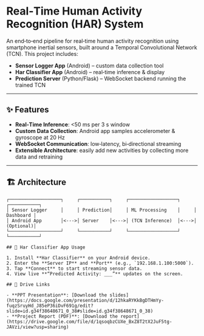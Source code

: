 # Real‑Time Human Activity Recognition (HAR) System

An end‑to‑end pipeline for real‑time human activity recognition using smartphone inertial sensors, built around a Temporal Convolutional Network (TCN). This project includes:

- **Sensor Logger App** (Android) – custom data collection tool  
- **Har Classifier App** (Android) – real‑time inference & display  
- **Prediction Server** (Python/Flask) – WebSocket backend running the trained TCN  

---



## ✨ Features

- **Real‑Time Inference**: <50 ms per 3 s window  
- **Custom Data Collection**: Android app samples accelerometer & gyroscope at 20 Hz  
- **WebSocket Communication**: low‑latency, bi‑directional streaming  
- **Extensible Architecture**: easily add new activities by collecting more data and retraining  

---

## 🏗 Architecture

```text
┌───────────────────┐     ┌───────────┐     ┌──────────────────┐     ┌───────────┐
│ Sensor Logger     │     │ Prediction│     │ ML Processing    │     │ Dashboard │
│ Android App       │<--->│ Server    │<--->│ (TCN Inference)  │<--->│ (Optional)│
└───────────────────┘     └───────────┘     └──────────────────┘     └───────────┘

## 📱 Har Classifier App Usage

1. Install **Har Classifier** on your Android device.  
2. Enter the **Server IP** and **Port** (e.g., `192.168.1.100:5000`).  
3. Tap **Connect** to start streaming sensor data.  
4. View live **“Predicted Activity: ___”** updates on the screen.  

## 📂 Drive Links

- **PPT Presentation**: [Download the slides](https://docs.google.com/presentation/d/12hkaRYKkBgDTHmYy-fuqzSruyHd_J85eP36iDvF691g/edit?slide=id.g34f38648671_0_38#slide=id.g34f38648671_0_38)  
- **Project Report (PDF)**: [Download the report](https://drive.google.com/file/d/1qsoqbzCUXe_BxZ8T2tX2JuF5tg-JAVzi/view?usp=sharing)  
